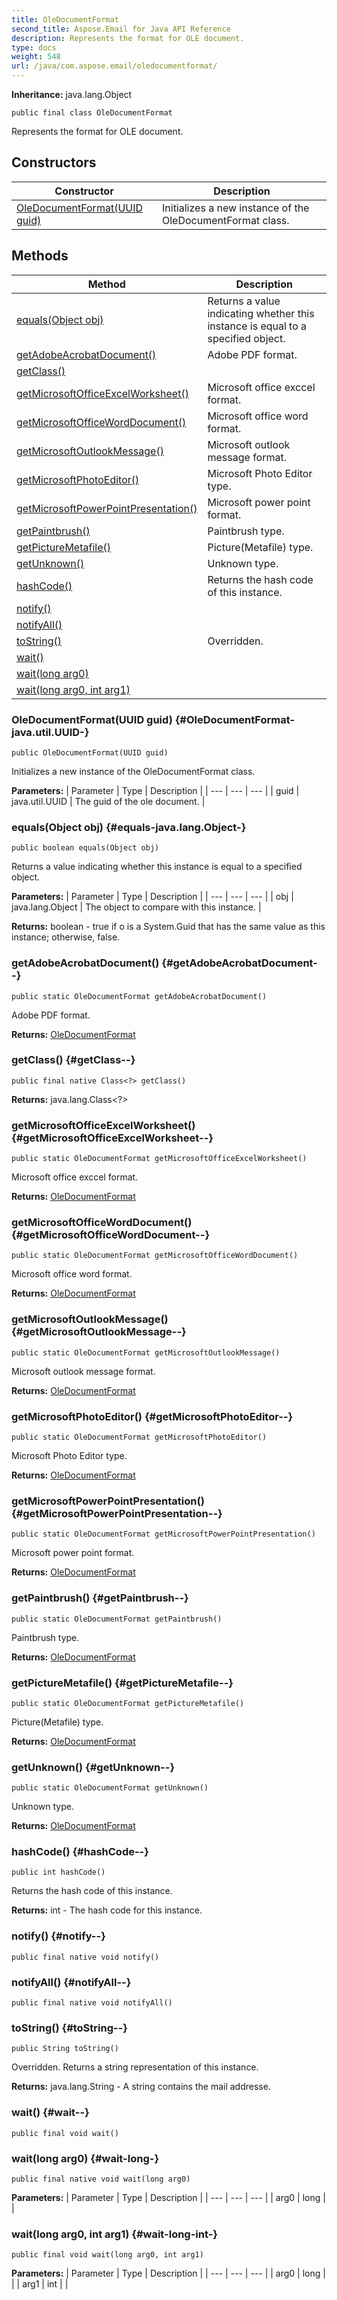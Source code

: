 ```yaml
---
title: OleDocumentFormat
second_title: Aspose.Email for Java API Reference
description: Represents the format for OLE document.
type: docs
weight: 548
url: /java/com.aspose.email/oledocumentformat/
---
```


**Inheritance:**
java.lang.Object
```
public final class OleDocumentFormat
```

Represents the format for OLE document.
## Constructors

| Constructor | Description |
| --- | --- |
| [OleDocumentFormat(UUID guid)](#OleDocumentFormat-java.util.UUID-) | Initializes a new instance of the OleDocumentFormat class. |
## Methods

| Method | Description |
| --- | --- |
| [equals(Object obj)](#equals-java.lang.Object-) | Returns a value indicating whether this instance is equal to a specified object. |
| [getAdobeAcrobatDocument()](#getAdobeAcrobatDocument--) | Adobe PDF format. |
| [getClass()](#getClass--) |  |
| [getMicrosoftOfficeExcelWorksheet()](#getMicrosoftOfficeExcelWorksheet--) | Microsoft office exccel format. |
| [getMicrosoftOfficeWordDocument()](#getMicrosoftOfficeWordDocument--) | Microsoft office word format. |
| [getMicrosoftOutlookMessage()](#getMicrosoftOutlookMessage--) | Microsoft outlook message format. |
| [getMicrosoftPhotoEditor()](#getMicrosoftPhotoEditor--) | Microsoft Photo Editor type. |
| [getMicrosoftPowerPointPresentation()](#getMicrosoftPowerPointPresentation--) | Microsoft power point format. |
| [getPaintbrush()](#getPaintbrush--) | Paintbrush type. |
| [getPictureMetafile()](#getPictureMetafile--) | Picture(Metafile) type. |
| [getUnknown()](#getUnknown--) | Unknown type. |
| [hashCode()](#hashCode--) | Returns the hash code of this instance. |
| [notify()](#notify--) |  |
| [notifyAll()](#notifyAll--) |  |
| [toString()](#toString--) | Overridden. |
| [wait()](#wait--) |  |
| [wait(long arg0)](#wait-long-) |  |
| [wait(long arg0, int arg1)](#wait-long-int-) |  |
### OleDocumentFormat(UUID guid) {#OleDocumentFormat-java.util.UUID-}
```
public OleDocumentFormat(UUID guid)
```


Initializes a new instance of the OleDocumentFormat class.

**Parameters:**
| Parameter | Type | Description |
| --- | --- | --- |
| guid | java.util.UUID | The guid of the ole document. |

### equals(Object obj) {#equals-java.lang.Object-}
```
public boolean equals(Object obj)
```


Returns a value indicating whether this instance is equal to a specified object.

**Parameters:**
| Parameter | Type | Description |
| --- | --- | --- |
| obj | java.lang.Object | The object to compare with this instance. |

**Returns:**
boolean - true if o is a System.Guid that has the same value as this instance; otherwise, false.
### getAdobeAcrobatDocument() {#getAdobeAcrobatDocument--}
```
public static OleDocumentFormat getAdobeAcrobatDocument()
```


Adobe PDF format.

**Returns:**
[OleDocumentFormat](../../com.aspose.email/oledocumentformat)
### getClass() {#getClass--}
```
public final native Class<?> getClass()
```




**Returns:**
java.lang.Class<?>
### getMicrosoftOfficeExcelWorksheet() {#getMicrosoftOfficeExcelWorksheet--}
```
public static OleDocumentFormat getMicrosoftOfficeExcelWorksheet()
```


Microsoft office exccel format.

**Returns:**
[OleDocumentFormat](../../com.aspose.email/oledocumentformat)
### getMicrosoftOfficeWordDocument() {#getMicrosoftOfficeWordDocument--}
```
public static OleDocumentFormat getMicrosoftOfficeWordDocument()
```


Microsoft office word format.

**Returns:**
[OleDocumentFormat](../../com.aspose.email/oledocumentformat)
### getMicrosoftOutlookMessage() {#getMicrosoftOutlookMessage--}
```
public static OleDocumentFormat getMicrosoftOutlookMessage()
```


Microsoft outlook message format.

**Returns:**
[OleDocumentFormat](../../com.aspose.email/oledocumentformat)
### getMicrosoftPhotoEditor() {#getMicrosoftPhotoEditor--}
```
public static OleDocumentFormat getMicrosoftPhotoEditor()
```


Microsoft Photo Editor type.

**Returns:**
[OleDocumentFormat](../../com.aspose.email/oledocumentformat)
### getMicrosoftPowerPointPresentation() {#getMicrosoftPowerPointPresentation--}
```
public static OleDocumentFormat getMicrosoftPowerPointPresentation()
```


Microsoft power point format.

**Returns:**
[OleDocumentFormat](../../com.aspose.email/oledocumentformat)
### getPaintbrush() {#getPaintbrush--}
```
public static OleDocumentFormat getPaintbrush()
```


Paintbrush type.

**Returns:**
[OleDocumentFormat](../../com.aspose.email/oledocumentformat)
### getPictureMetafile() {#getPictureMetafile--}
```
public static OleDocumentFormat getPictureMetafile()
```


Picture(Metafile) type.

**Returns:**
[OleDocumentFormat](../../com.aspose.email/oledocumentformat)
### getUnknown() {#getUnknown--}
```
public static OleDocumentFormat getUnknown()
```


Unknown type.

**Returns:**
[OleDocumentFormat](../../com.aspose.email/oledocumentformat)
### hashCode() {#hashCode--}
```
public int hashCode()
```


Returns the hash code of this instance.

**Returns:**
int - The hash code for this instance.
### notify() {#notify--}
```
public final native void notify()
```




### notifyAll() {#notifyAll--}
```
public final native void notifyAll()
```




### toString() {#toString--}
```
public String toString()
```


Overridden. Returns a string representation of this instance.

**Returns:**
java.lang.String - A string contains the mail addresse.
### wait() {#wait--}
```
public final void wait()
```




### wait(long arg0) {#wait-long-}
```
public final native void wait(long arg0)
```




**Parameters:**
| Parameter | Type | Description |
| --- | --- | --- |
| arg0 | long |  |

### wait(long arg0, int arg1) {#wait-long-int-}
```
public final void wait(long arg0, int arg1)
```




**Parameters:**
| Parameter | Type | Description |
| --- | --- | --- |
| arg0 | long |  |
| arg1 | int |  |

